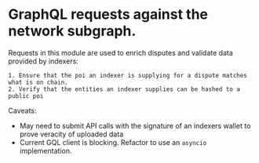 # GraphQL requests against the network subgraph.

Requests in this module are used to enrich disputes and validate data provided by indexers:
    
    1. Ensure that the poi an indexer is supplying for a dispute matches what is on chain.
    2. Verify that the entities an indexer supplies can be hashed to a public poi

Caveats:
* May need to submit API calls with the signature of an indexers wallet to prove veracity of uploaded data
* Current GQL client is blocking. Refactor to use an `asyncio` implementation. 